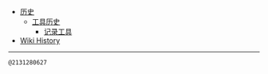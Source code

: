 - [历史](/0003_历史)
  - [工具历史](/0004_历史_工具)
    - [记录工具](/0005_历史_工具_记录)
- [Wiki History](/hist)

---
<kbd><sub>@2131280627</sub></kbd>
